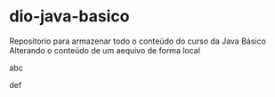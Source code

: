 # dio-java-basico

Repositorio para armazenar todo o conteúdo do curso da Java Básico
Alterando o conteúdo de um aequivo de forma local

abc

def
